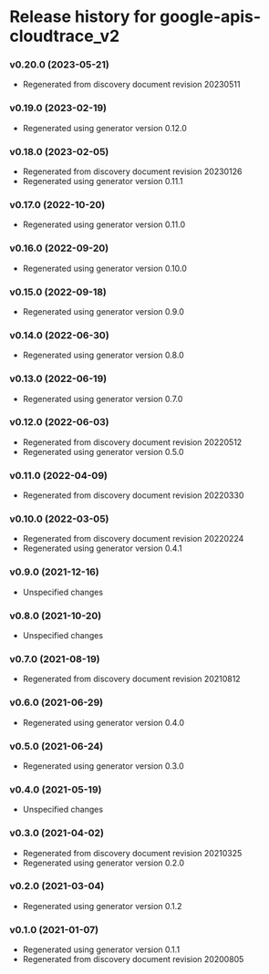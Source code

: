 # Release history for google-apis-cloudtrace_v2

### v0.20.0 (2023-05-21)

* Regenerated from discovery document revision 20230511

### v0.19.0 (2023-02-19)

* Regenerated using generator version 0.12.0

### v0.18.0 (2023-02-05)

* Regenerated from discovery document revision 20230126
* Regenerated using generator version 0.11.1

### v0.17.0 (2022-10-20)

* Regenerated using generator version 0.11.0

### v0.16.0 (2022-09-20)

* Regenerated using generator version 0.10.0

### v0.15.0 (2022-09-18)

* Regenerated using generator version 0.9.0

### v0.14.0 (2022-06-30)

* Regenerated using generator version 0.8.0

### v0.13.0 (2022-06-19)

* Regenerated using generator version 0.7.0

### v0.12.0 (2022-06-03)

* Regenerated from discovery document revision 20220512
* Regenerated using generator version 0.5.0

### v0.11.0 (2022-04-09)

* Regenerated from discovery document revision 20220330

### v0.10.0 (2022-03-05)

* Regenerated from discovery document revision 20220224
* Regenerated using generator version 0.4.1

### v0.9.0 (2021-12-16)

* Unspecified changes

### v0.8.0 (2021-10-20)

* Unspecified changes

### v0.7.0 (2021-08-19)

* Regenerated from discovery document revision 20210812

### v0.6.0 (2021-06-29)

* Regenerated using generator version 0.4.0

### v0.5.0 (2021-06-24)

* Regenerated using generator version 0.3.0

### v0.4.0 (2021-05-19)

* Unspecified changes

### v0.3.0 (2021-04-02)

* Regenerated from discovery document revision 20210325
* Regenerated using generator version 0.2.0

### v0.2.0 (2021-03-04)

* Regenerated using generator version 0.1.2

### v0.1.0 (2021-01-07)

* Regenerated using generator version 0.1.1
* Regenerated from discovery document revision 20200805


